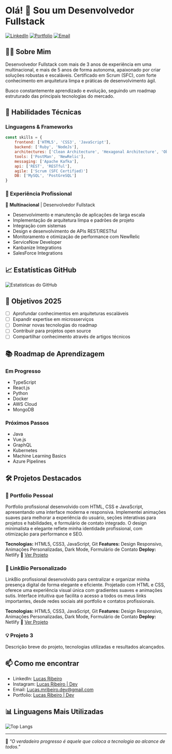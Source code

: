 # Olá! 👋 Sou um Desenvolvedor Fullstack

[![LinkedIn](https://img.shields.io/badge/LinkedIn-0077B5?style=for-the-badge&logo=linkedin&logoColor=white)](https://www.linkedin.com/in/lucas-ribeiro-7218a0153/)
[![Portfolio](https://img.shields.io/badge/Portfolio-FF5722?style=for-the-badge&logo=google-chrome&logoColor=white)](https://lucasribeirodev.netlify.app/)
[![Email](https://img.shields.io/badge/Email-D14836?style=for-the-badge&logo=gmail&logoColor=white)](mailto:lucas.mribeiro.dev@gmail.com)

## 👨‍💻 Sobre Mim

Desenvolvedor Fullstack com mais de 3 anos de experiência em uma multinacional, e mais de 5 anos de forma autonoma, apaixonado por criar soluções robustas e escaláveis. Certificado em Scrum (SFC), com forte conhecimento em arquitetura limpa e práticas de desenvolvimento ágil.

Busco constantemente aprendizado e evolução, seguindo um roadmap estruturado das principais tecnologias do mercado.

## 🚀 Habilidades Técnicas

### Linguagens & Frameworks
```javascript
const skills = {
    frontend: ['HTML5', 'CSS3', 'JavaScript'],
    backend: ['Ruby', 'NodeJs'],
    architectures: ['Clean Architecture', 'Hexagonal Architecture', 'Object-Oriented Programming'],
    tools: ['PostMan', 'NewRelic'],
    messaging: ['Apache Kafka'],
    api: ['REST', 'RESTful'],
    agile: ['Scrum (SFC Certified)']
    DB: ['MySQL', 'PostGreSQL']
}
```

### 💼 Experiência Profissional

🏢 **Multinacional** | Desenvolvedor Fullstack
- Desenvolvimento e manutenção de aplicações de larga escala
- Implementação de arquitetura limpa e padrões de projeto
- Integração com sistemas
- Design e desenvolvimento de APIs REST/RESTful
- Monitoramento e otimização de performance com NewRelic
- ServiceNow Developer
- Kanbanize Integrations
- SalesForce Integrations

## 📈 Estatísticas GitHub

![Estatísticas do GitHub](https://github-readme-stats.vercel.app/api?username=LucasRibeiro73&show_icons=true&theme=dracula)

## 🎯 Objetivos 2025

- [ ] Aprofundar conhecimentos em arquiteturas escaláveis
- [ ] Expandir expertise em microsserviços
- [ ] Dominar novas tecnologias do roadmap
- [ ] Contribuir para projetos open source
- [ ] Compartilhar conhecimento através de artigos técnicos

## 📚 Roadmap de Aprendizagem

### Em Progresso
- TypeScript
- React.js
- Python
- Docker
- AWS Cloud
- MongoDB

### Próximos Passos
- Java
- Vue.js
- GraphQL
- Kubernetes
- Machine Learning Basics
- Azure Pipelines

## 🛠️ Projetos Destacados

### 🚀 Portfolio Pessoal
Portfolio profissional desenvolvido com HTML, CSS e JavaScript, apresentando uma interface moderna e responsiva. Implementei animações suaves para melhorar a experiência do usuário, seções interativas para projetos e habilidades, e formulário de contato integrado. O design minimalista e elegante reflete minha identidade profissional, com otimização para performance e SEO.

**Tecnologias:** HTML5, CSS3, JavaScript, Git
**Features:** Design Responsivo, Animações Personalizadas, Dark Mode, Formulário de Contato
**Deploy:** Netlify
🔗 [Ver Projeto](https://lucasribeirodev.netlify.app/)

### 🌟 LinkBio Personalizado
LinkBio profissional desenvolvido para centralizar e organizar minha presença digital de forma elegante e eficiente. Projetado com HTML e CSS, oferece uma experiência visual única com gradientes suaves e animações sutis. Interface intuitiva que facilita o acesso a todos os meus links importantes, desde redes sociais até portfolio e contatos profissionais.

**Tecnologias:** HTML5, CSS3, JavaScript, Git
**Features:** Design Responsivo, Animações Personalizadas, Dark Mode, Formulário de Contato
**Deploy:** Netlify
🔗 [Ver Projeto](https://linkbiolucasribeirodev.netlify.app/)

### 💡 Projeto 3
Descrição breve do projeto, tecnologias utilizadas e resultados alcançados.

## 📫 Como me encontrar

- LinkedIn: [Lucas Ribeiro](https://www.linkedin.com/in/lucas-ribeiro-7218a0153/)
- Instagram: [Lucas Ribeiro | Dev ](https://www.instagram.com/dev.lucasribeiro/)
- Email: Lucas.mribeiro.dev@gmail.com
- Portfolio: [Lucas Ribeiro | Dev](https://lucasribeirodev.netlify.app/)

## 📊 Linguagens Mais Utilizadas

![Top Langs](https://github-readme-stats.vercel.app/api/top-langs/?username=LucasRibeiro73&layout=compact&theme=dracula)

---

💬 *"O verdadeiro progresso é aquele que coloca a tecnologia ao alcance de todos."*
